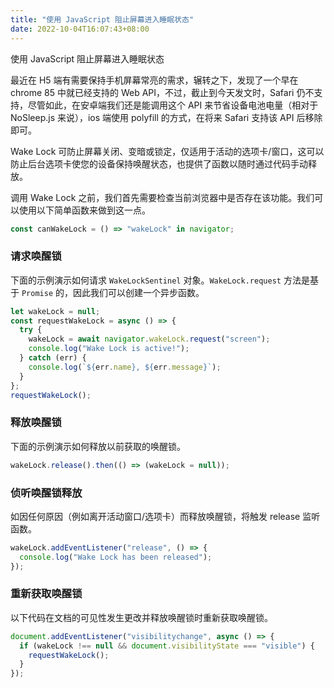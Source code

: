 ```yaml
---
title: "使用 JavaScript 阻止屏幕进入睡眠状态"
date: 2022-10-04T16:07:43+08:00
---
```


使用 JavaScript 阻止屏幕进入睡眠状态

最近在 H5 端有需要保持手机屏幕常亮的需求，辗转之下，发现了一个早在 chrome 85 中就已经支持的 Web API，不过，截止到今天发文时，Safari 仍不支持，尽管如此，在安卓端我们还是能调用这个 API 来节省设备电池电量（相对于 NoSleep.js 来说），ios 端使用 polyfill 的方式，在将来 Safari 支持该 API 后移除即可。

Wake Lock 可防止屏幕关闭、变暗或锁定，仅适用于活动的选项卡/窗口，这可以防止后台选项卡使您的设备保持唤醒状态，也提供了函数以随时通过代码手动释放。

调用 Wake Lock 之前，我们首先需要检查当前浏览器中是否存在该功能。我们可以使用以下简单函数来做到这一点。

```js
const canWakeLock = () => "wakeLock" in navigator;
```

### 请求唤醒锁

下面的示例演示如何请求 `WakeLockSentinel` 对象。`WakeLock.request` 方法是基于 `Promise` 的，因此我们可以创建一个异步函数。

```js
let wakeLock = null;
const requestWakeLock = async () => {
  try {
    wakeLock = await navigator.wakeLock.request("screen");
    console.log("Wake Lock is active!");
  } catch (err) {
    console.log(`${err.name}, ${err.message}`);
  }
};
requestWakeLock();
```

### 释放唤醒锁

下面的示例演示如何释放以前获取的唤醒锁。

```js
wakeLock.release().then(() => (wakeLock = null));
```

### 侦听唤醒锁释放

如因任何原因（例如离开活动窗口/选项卡）而释放唤醒锁，将触发 release 监听函数。

```js
wakeLock.addEventListener("release", () => {
  console.log("Wake Lock has been released");
});
```

### 重新获取唤醒锁

以下代码在文档的可见性发生更改并释放唤醒锁时重新获取唤醒锁。

```js
document.addEventListener("visibilitychange", async () => {
  if (wakeLock !== null && document.visibilityState === "visible") {
    requestWakeLock();
  }
});
```
